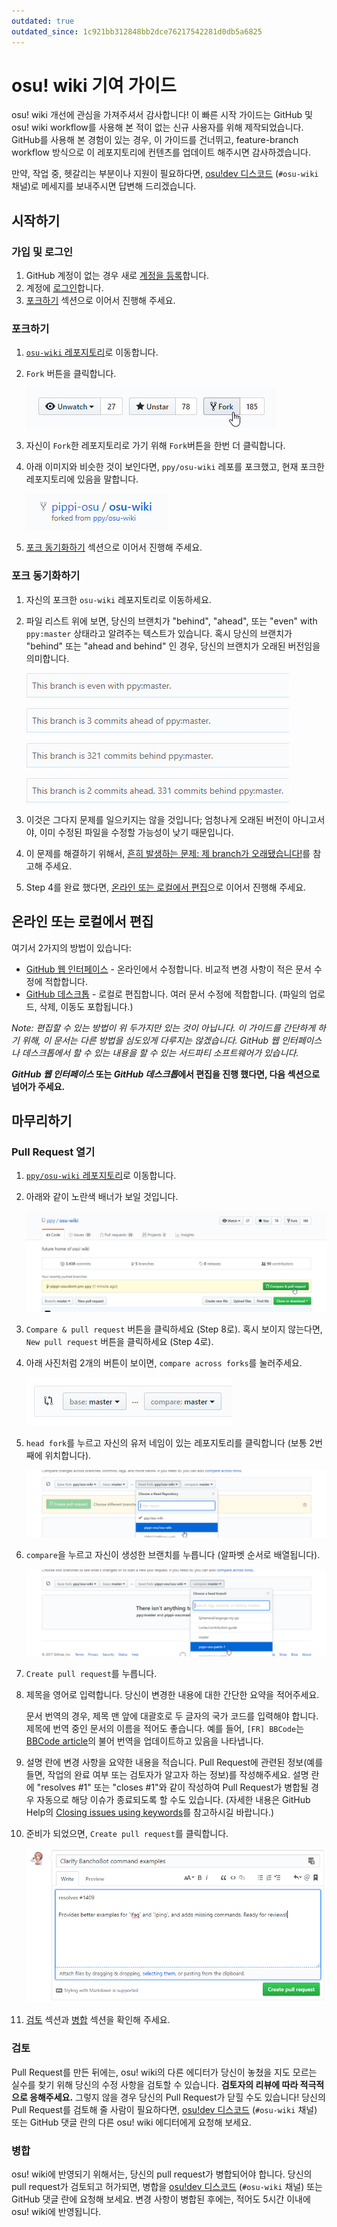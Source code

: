 ```yaml
---
outdated: true
outdated_since: 1c921bb312848bb2dce76217542281d0db5a6825
---
```


# osu! wiki 기여 가이드

osu! wiki 개선에 관심을 가져주셔서 감사합니다! 이 빠른 시작 가이드는 GitHub 및 osu! wiki workflow를 사용해 본 적이 없는 신규 사용자를 위해 제작되었습니다. GitHub를 사용해 본 경험이 있는 경우, 이 가이드를 건너뛰고, feature-branch workflow 방식으로 이 레포지토리에 컨텐츠를 업데이트 해주시면 감사하겠습니다.

만약, 작업 중, 헷갈리는 부분이나 지원이 필요하다면, [osu!dev 디스코드](https://discord.gg/ppy) (`#osu-wiki` 채널)로 메세지를 보내주시면 답변해 드리겠습니다.

## 시작하기

### 가입 및 로그인

1. GitHub 계정이 없는 경우 새로 [계정을 등록](https://github.com/join)합니다.
2. 계정에 [로그인](https://github.com/login)합니다.
3. [포크하기](#포크하기) 섹션으로 이어서 진행해 주세요.

### 포크하기

1. [`osu-wiki` 레포지토리](https://github.com/ppy/osu-wiki)로 이동합니다.

2. `Fork` 버튼을 클릭합니다.

   ![](img/fork.jpg)

3. 자신이 `Fork`한 레포지토리로 가기 위해 `Fork`버튼을 한번 더 클릭합니다.

4. 아래 이미지와 비슷한 것이 보인다면, `ppy/osu-wiki` 레포를 포크했고, 현재 포크한 레포지토리에 있음을 말합니다.

   ![](img/forked.jpg)

5. [포크 동기화하기](#포크-동기화하기) 섹션으로 이어서 진행해 주세요.

### 포크 동기화하기

1. 자신의 포크한 `osu-wiki` 레포지토리로 이동하세요.

2. 파일 리스트 위에 보면, 당신의 브랜치가 "behind", "ahead", 또는 "even" with `ppy:master` 상태라고 알려주는 텍스트가 있습니다. 혹시 당신의 브랜치가 "behind" 또는 "ahead and behind" 인 경우, 당신의 브랜치가 오래된 버전임을 의미합니다.

   ![](img/fork-even.jpg "OK \(새로 추가된 커밋이 없고, 원본 브랜치와 동일합니다.\)")

   ![](img/fork-ahead.jpg "OK \(새로 추가된 커밋이 있습니다.\)")

   ![](img/fork-behind.jpg "문제가 될 수 있음 \(이 브랜치는 원본보다 오래된 버전입니다.\)")

   ![](img/fork-ahead-behind.jpg "문제가 될 수 있음 \(새로 추가된 커밋이 존재하며, 이 브랜치는 원본보다 오래된 버전입니다.\)")

3. 이것은 그다지 문제를 일으키지는 않을 것입니다; 엄청나게 오래된 버전이 아니고서야, 이미 수정된 파일을 수정할 가능성이 낮기 때문입니다.

4. 이 문제를 해결하기 위해서, [흔히 발생하는 문제: 제 branch가 오래됐습니다!](/wiki/osu!_wiki/Contribution_guide/Best_practices#syncing-the-fork)를 참고해 주세요.

5. Step 4를 완료 했다면, [온라인 또는 로컬에서 편집](#온라인-또는-로컬에서-편집)으로 이어서 진행해 주세요.

## 온라인 또는 로컬에서 편집

여기서 2가지의 방법이 있습니다:

- [GitHub 웹 인터페이스](/wiki/osu!_wiki/Contribution_guide/GitHub_Web_Interface) - 온라인에서 수정합니다. 비교적 변경 사항이 적은 문서 수정에 적합합니다.
- [GitHub 데스크톱](/wiki/osu!_wiki/Contribution_guide/GitHub_Desktop) - 로컬로 편집합니다. 여러 문서 수정에 적합합니다. (파일의 업로드, 삭제, 이동도 포합됩니다.)

*Note: 편집할 수 있는 방법이 위 두가지만 있는 것이 아닙니다. 이 가이드를 간단하게 하기 위해, 이 문서는 다른 방법을 심도있게 다루지는 않겠습니다. GitHub 웹 인터페이스나 데스크톱에서 할 수 있는 내용을 할 수 있는 서드파티 소프트웨어가 있습니다.*

***GitHub 웹 인터페이스* 또는 *GitHub 데스크톱*에서 편집을 진행 했다면, 다음 섹션으로 넘어가 주세요.**

## 마무리하기

### Pull Request 열기

1. [`ppy/osu-wiki` 레포지토리](https://github.com/ppy/osu-wiki)로 이동합니다.

2. 아래와 같이 노란색 배너가 보일 것입니다.

   ![](img/github-recent.jpg)

3. `Compare & pull request` 버튼을 클릭하세요 (Step 8로). 혹시 보이지 않는다면, `New pull request` 버튼을 클릭하세요 (Step 4로).

4. 아래 사진처럼 2개의 버튼이 보이면, `compare across forks`를 눌러주세요.

   ![](img/compare-across-forks-no.jpg "No good.")

5. `head fork`를 누르고 자신의 유저 네임이 있는 레포지토리를 클릭합니다 (보통 2번째에 위치합니다).

   ![](img/head-fork.jpg)

6. `compare`을 누르고 자신이 생성한 브랜치를 누릅니다 (알파벳 순서로 배열됩니다).

   ![](img/compare-branch.jpg)

7. `Create pull request`를 누릅니다.

8. 제목을 영어로 입력합니다. 당신이 변경한 내용에 대한 간단한 요약을 적어주세요.

   문서 번역의 경우, 제목 맨 앞에 대괄호로 두 글자의 국가 코드를 입력해야 합니다. 제목에 번역 중인 문서의 이름을 적어도 좋습니다. 예를 들어, `[FR] BBCode`는 [BBCode article](/wiki/BBCode)의 불어 번역을 업데이트하고 있음을 나타냅니다.

9. 설명 란에 변경 사항을 요약한 내용을 적습니다. Pull Request에 관련된 정보(예를 들면, 작업의 완료 여부 또는 검토자가 알고자 하는 정보)를 작성해주세요. 설명 란에 "resolves #1" 또는 "closes #1"와 같이 작성하여 Pull Request가 병합될 경우 자동으로 해당 이슈가 종료되도록 할 수도 있습니다. (자세한 내용은 GitHub Help의 [Closing issues using keywords](https://help.github.com/articles/closing-issues-using-keywords/)를 참고하시길 바랍니다.)

10. 준비가 되었으면, `Create pull request`를 클릭합니다.

    ![](img/new-pull-request.png)

11. [검토](#검토) 섹션과 [병합](#병합) 섹션을 확인해 주세요.

### 검토

Pull Request를 만든 뒤에는, osu! wiki의 다른 에디터가 당신이 놓쳤을 지도 모르는 실수를 찾기 위해 당신의 수정 사항을 검토할 수 있습니다. **검토자의 리뷰에 따라 적극적으로 응해주세요.** 그렇지 않을 경우 당신의 Pull Request가 닫힐 수도 있습니다! 당신의 Pull Request를 검토해 줄 사람이 필요하다면, [osu!dev 디스코드](https://discord.gg/ppy) (`#osu-wiki` 채널) 또는 GitHub 댓글 란의 다른 osu! wiki 에디터에게 요청해 보세요.

### 병합

osu! wiki에 반영되기 위해서는, 당신의 pull request가 병합되어야 합니다. 당신의 pull request가 검토되고 허가되면, 병합을 [osu!dev 디스코드](https://discord.gg/ppy) (`#osu-wiki` 채널) 또는 GitHub 댓글 란에 요청해 보세요. 변경 사항이 병합된 후에는, 적어도 5시간 이내에 osu! wiki에 반영됩니다.
